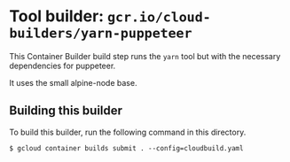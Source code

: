 # Tool builder: `gcr.io/cloud-builders/yarn-puppeteer`

This Container Builder build step runs the `yarn` tool but with the necessary dependencies for puppeteer.

It uses the small alpine-node base.

## Building this builder

To build this builder, run the following command in this directory.

    $ gcloud container builds submit . --config=cloudbuild.yaml

